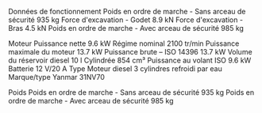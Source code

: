   Données de fonctionnement
Poids en ordre de marche - Sans arceau de sécurité 	935 kg
Force d'excavation - Godet 	8.9 kN
Force d'excavation - Bras 	4.5 kN
Poids en ordre de marche - Avec arceau de sécurité 	985 kg

  Moteur
Puissance nette 	9.6 kW
Régime nominal 	2100 tr/min
Puissance maximale du moteur 	13.7 kW
Puissance brute – ISO 14396 	13.7 kW
Volume du réservoir diesel 	10 l
Cylindrée 	854 cm³
Puissance au volant ISO 	9.6 kW
Batterie 	12 V/20 A
Type 	Moteur diesel 3 cylindres refroidi par eau
Marque/type 	Yanmar 31NV70

 Poids
Poids en ordre de marche - Sans arceau de sécurité 	935 kg
Poids en ordre de marche - Avec arceau de sécurité 	985 kg
